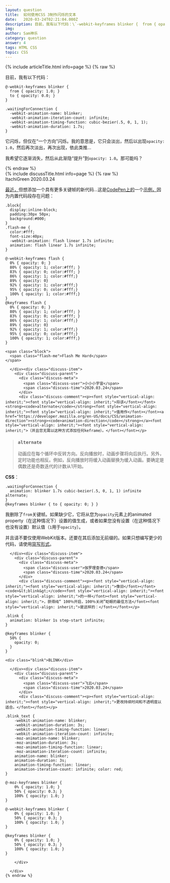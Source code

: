 ```yaml
---
layout: question
title:  如何使用CSS 3制作闪烁的文本
date:   2020-03-24T02:21:04.000Z
description: 目前，我有以下代码：\`-webkit-keyframes blinker {  from { opacity  1.0; }  to { opac...
img: 
author: Sam神乐
category: question
answer: 4
tags: HTML CSS
topic: CSS
---
```

<div class="article-root">
  <div class="article">
    {% include articleTitle.html info=page %}
    {% raw %}
    <div class="article-content"><p><font style="vertical-align: inherit;"><font style="vertical-align: inherit;">目前，我有以下代码：</font></font></p>

<pre><code>@-webkit-keyframes blinker {<font></font>
  from { opacity: 1.0; }<font></font>
  to { opacity: 0.0; }<font></font>
}<font></font>
<font></font>
.waitingForConnection {<font></font>
  -webkit-animation-name: blinker;<font></font>
  -webkit-animation-iteration-count: infinite;<font></font>
  -webkit-animation-timing-function: cubic-bezier(.5, 0, 1, 1);<font></font>
  -webkit-animation-duration: 1.7s;<font></font>
}<font></font>
</code></pre>

<p><font style="vertical-align: inherit;"><font style="vertical-align: inherit;">它闪烁，但仅在“一个方向”闪烁。</font><font style="vertical-align: inherit;">我的意思是，它只会淡出，然后以出现</font></font><code>opacity: 1.0</code><font style="vertical-align: inherit;"><font style="vertical-align: inherit;">，然后再次淡出，再次出现，依此类推...</font></font></p>

<p><font style="vertical-align: inherit;"><font style="vertical-align: inherit;">我希望它逐渐消失，然后从此渐隐“提升”到</font></font><code>opacity: 1.0</code><font style="vertical-align: inherit;"><font style="vertical-align: inherit;">。</font><font style="vertical-align: inherit;">那可能吗？</font></font></p></div>
    {% endraw %}
  </div>

  <div class="discuss-wrapper">
    {% include discussTitle.html info=page %}
    {% raw %}
    <div class="discuss-item">
        <div class="discuss-parent">
          <div class="discuss-meta">
            <span class="discuss-user">ItachiGreen</span>
            <span class="discuss-time">2020.03.24</span>
          </div>
          <div class="discuss-comment"><p><font style="vertical-align: inherit;"></font><a href="https://codepen.io/anon/pen/OoyPvv" rel="nofollow noreferrer"><font style="vertical-align: inherit;"><font style="vertical-align: inherit;">最近，</font></font></a><font style="vertical-align: inherit;"><font style="vertical-align: inherit;">但想添加一个具有更多关键帧的新代码...这是</font><a href="https://codepen.io/anon/pen/OoyPvv" rel="nofollow noreferrer"><font style="vertical-align: inherit;">CodePen上的</font></a><font style="vertical-align: inherit;">一个</font><a href="https://codepen.io/anon/pen/OoyPvv" rel="nofollow noreferrer"><font style="vertical-align: inherit;">示例，</font></a><font style="vertical-align: inherit;">因为内置代码段存在问题：</font></font></p>

<p></p><div class="snippet" data-lang="js" data-hide="false" data-console="true" data-babel="false">
<div class="snippet-code">
<pre class="snippet-code-css lang-css prettyprint-override"><code>.block{<font></font>
  display:inline-block;<font></font>
  padding:30px 50px;<font></font>
  background:#000;<font></font>
}<font></font>
.flash-me {<font></font>
  color:#fff;<font></font>
  font-size:40px;<font></font>
  -webkit-animation: flash linear 1.7s infinite;<font></font>
  animation: flash linear 1.7s infinite;<font></font>
}<font></font>
<font></font>
@-webkit-keyframes flash {<font></font>
  0% { opacity: 0; } <font></font>
  80% { opacity: 1; color:#fff; } <font></font>
  83% { opacity: 0; color:#fff; } <font></font>
  86% { opacity: 1; color:#fff;}  <font></font>
  89% { opacity: 0} <font></font>
  92% { opacity: 1; color:#fff;} <font></font>
  95% { opacity: 0; color:#fff;}<font></font>
  100% { opacity: 1; color:#fff;}<font></font>
}<font></font>
@keyframes flash {<font></font>
  0% { opacity: 0; } <font></font>
  80% { opacity: 1; color:#fff; } <font></font>
  83% { opacity: 0; color:#fff; } <font></font>
  86% { opacity: 1; color:#fff;}  <font></font>
  89% { opacity: 0} <font></font>
  92% { opacity: 1; color:#fff;} <font></font>
  95% { opacity: 0; color:#fff;}<font></font>
  100% { opacity: 1; color:#fff;}<font></font>
}</code></pre>
<pre class="snippet-code-html lang-html prettyprint-override"><code>&lt;span class="block"&gt;<font></font>
  &lt;span class="flash-me"&gt;Flash Me Hard&lt;/span&gt;<font></font>
&lt;/span&gt;</code></pre>
</div>
</div>
<p></p></div>
        </div>
        
      </div><div class="discuss-item">
        <div class="discuss-parent">
          <div class="discuss-meta">
            <span class="discuss-user">小小小宇宙</span>
            <span class="discuss-time">2020.03.24</span>
          </div>
          <div class="discuss-comment"><p><font style="vertical-align: inherit;"><font style="vertical-align: inherit;">将该</font></font><strong><code>alternate</code></strong><font style="vertical-align: inherit;"><font style="vertical-align: inherit;">值用作</font></font><a href="https://developer.mozilla.org/en-US/docs/CSS/animation-direction"><strong><code>animation-direction</code></strong></a><font style="vertical-align: inherit;"><font style="vertical-align: inherit;">（并且您无需以这种方式添加任何keframe）。</font></font></p>

<blockquote>
  <h3><code>alternate</code></h3>
  
  <p><font style="vertical-align: inherit;"><font style="vertical-align: inherit;">动画应在每个循环中反转方向。</font><font style="vertical-align: inherit;">反向播放时，动画步骤将向后执行。</font><font style="vertical-align: inherit;">另外，定时功能也相反。</font><font style="vertical-align: inherit;">例如，反向播放时将缓入动画替换为缓入动画。</font><font style="vertical-align: inherit;">要确定是偶数还是奇数迭代的计数从1开始。</font></font></p>
</blockquote>

<p><strong><font style="vertical-align: inherit;"><font style="vertical-align: inherit;">CSS</font></font></strong><font style="vertical-align: inherit;"><font style="vertical-align: inherit;">：</font></font></p>

<pre><code>.waitingForConnection {<font></font>
  animation: blinker 1.7s cubic-bezier(.5, 0, 1, 1) infinite alternate;  <font></font>
}<font></font>
@keyframes blinker { to { opacity: 0; } }<font></font>
</code></pre>

<p><font style="vertical-align: inherit;"><font style="vertical-align: inherit;">我删除了</font></font><code>from</code><font style="vertical-align: inherit;"><font style="vertical-align: inherit;">关键帧。</font><font style="vertical-align: inherit;">如果缺少它，它将从您为</font></font><code>opacity</code><font style="vertical-align: inherit;"><font style="vertical-align: inherit;">元素上</font><font style="vertical-align: inherit;">的animated property（</font><font style="vertical-align: inherit;">在这种情况下）</font><font style="vertical-align: inherit;">设置的值生成</font><font style="vertical-align: inherit;">，或者如果您没有设置（在这种情况下也没有设置）默认值（</font></font><code>1</code><font style="vertical-align: inherit;"><font style="vertical-align: inherit;">用于</font></font><code>opacity</code><font style="vertical-align: inherit;"><font style="vertical-align: inherit;">）。</font></font></p>

<p><font style="vertical-align: inherit;"><font style="vertical-align: inherit;">并且请不要仅使用WebKit版本。</font><font style="vertical-align: inherit;">还要在其后添加无前缀的。</font><font style="vertical-align: inherit;">如果只想编写更少的代码，请使用</font></font><a href="https://developer.mozilla.org/en-US/docs/CSS/animation"><font style="vertical-align: inherit;"><font style="vertical-align: inherit;">简写形式</font></font></a><font style="vertical-align: inherit;"><font style="vertical-align: inherit;">。</font></font></p></div>
        </div>
        
      </div><div class="discuss-item">
        <div class="discuss-parent">
          <div class="discuss-meta">
            <span class="discuss-user">伽罗理查德</span>
            <span class="discuss-time">2020.03.24</span>
          </div>
          <div class="discuss-comment"><p><font style="vertical-align: inherit;"><font style="vertical-align: inherit;">像旧</font></font><code>&lt;blink&gt;</code><font style="vertical-align: inherit;"><font style="vertical-align: inherit;">的一样</font><font style="vertical-align: inherit;">，获得纯“ 100％开启，100％关闭”眨眼的最佳方法</font><font style="vertical-align: inherit;">是这样的：</font></font></p>

<p></p><div class="snippet" data-lang="js" data-hide="false" data-console="true" data-babel="false">
<div class="snippet-code">
<pre class="snippet-code-css lang-css prettyprint-override"><code>.blink {<font></font>
  animation: blinker 1s step-start infinite;<font></font>
}<font></font>
<font></font>
@keyframes blinker {<font></font>
  50% {<font></font>
    opacity: 0;<font></font>
  }<font></font>
}</code></pre>
<pre class="snippet-code-html lang-html prettyprint-override"><code>&lt;div class="blink"&gt;BLINK&lt;/div&gt;</code></pre>
</div>
</div>
<p></p></div>
        </div>
        
      </div><div class="discuss-item">
        <div class="discuss-parent">
          <div class="discuss-meta">
            <span class="discuss-user">飞云</span>
            <span class="discuss-time">2020.03.24</span>
          </div>
          <div class="discuss-comment"><p><font style="vertical-align: inherit;"><font style="vertical-align: inherit;">更改持续时间和不透明度以适合。</font></font></p>

<pre class="lang-css prettyprint-override"><code>.blink_text { <font></font>
    -webkit-animation-name: blinker;<font></font>
    -webkit-animation-duration: 3s;<font></font>
    -webkit-animation-timing-function: linear;<font></font>
    -webkit-animation-iteration-count: infinite;<font></font>
    -moz-animation-name: blinker;<font></font>
    -moz-animation-duration: 3s;<font></font>
    -moz-animation-timing-function: linear;<font></font>
    -moz-animation-iteration-count: infinite;<font></font>
    animation-name: blinker;<font></font>
    animation-duration: 3s;<font></font>
    animation-timing-function: linear; <font></font>
    animation-iteration-count: infinite; color: red; <font></font>
} <font></font>
<font></font>
@-moz-keyframes blinker {<font></font>
    0% { opacity: 1.0; }<font></font>
    50% { opacity: 0.3; }<font></font>
    100% { opacity: 1.0; } <font></font>
}<font></font>
<font></font>
@-webkit-keyframes blinker { <font></font>
    0% { opacity: 1.0; }<font></font>
    50% { opacity: 0.3; }<font></font>
    100% { opacity: 1.0; } <font></font>
} <font></font>
<font></font>
@keyframes blinker { <font></font>
    0% { opacity: 1.0; } <font></font>
    50% { opacity: 0.3; } <font></font>
    100% { opacity: 1.0; } <font></font>
}<font></font>
</code></pre></div>
        </div>
        
      </div>
    {% endraw %}
  </div>
<div>
